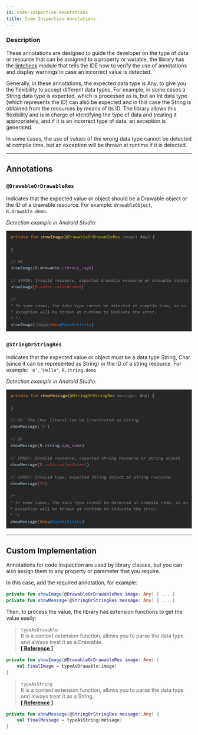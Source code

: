 ```yaml
---
id: code-inspection-annotations
title: Code Inspection Annotations
---
```


### Description

These annotations are designed to guide the developer on the type of data or resource that can be assigned to a property or variable, the library has 
the [lintcheck](https://github.com/JeovaniMartinez/Android-Utils/tree/master/lintcheck) module that tells the IDE how to verify the use of annotations 
and display warnings in case an incorrect value is detected.

Generally, in these annotations, the expected data type is Any, to give you the flexibility to accept different data types. For example, in some cases 
a String data type is expected, which is processed as is, but an Int data type (which represents the ID) can also be expected and in this case the String 
is obtained from the resources by means of its ID. The library allows this flexibility and is in charge of identifying the type of data and treating it 
appropriately, and if it is an incorrect type of data, an exception is generated.

In some cases, the use of values of the wrong data type cannot be detected at compile time, but an exception will be thrown at runtime if it is detected.

---

## Annotations

### `@DrawableOrDrawableRes`

Indicates that the expected value or object should be a Drawable object or the ID of a drawable resource. For example: `drawableObject`, `R.drawable.demo`.

_Detection example in Android Studio:_

![img](../img/annotations/img1.png)

### `@StringOrStringRes`

Indicates that the expected value or object must be a data type String, Char (since it can be represented as String) or the ID of a string resource. 
For example: `'a'`, `"Hello"`, `R.string.demo`

_Detection example in Android Studio:_

![img](../img/annotations/img2.png)

---

## Custom Implementation

Annotations for code inspection are used by library classes, but you can also assign them to any property or parameter that you require.

In this case, add the required annotation, for example:

```kotlin
private fun showImage(@DrawableOrDrawableRes image: Any) { ... }
private fun showMessage(@StringOrStringRes message: Any) { ... }
```

Then, to process the value, the library has extension functions to get the value easily:

> `typeAsDrawable`<br/>It is a context extension function, allows you to parse the data type and always treat it as a Drawable.<br/><a href="../reference/androidutils/com.jeovanimartinez.androidutils.extensions.context/type-as-drawable.html" target="_blank"><b>[ Reference ]</b></a>

```kotlin
private fun showImage(@DrawableOrDrawableRes image: Any) {
    val finalImage = typeAsDrawable(image)
}
```

> `typeAsString`<br/>It is a context extension function, allows you to parse the data type and always treat it as a String.<br/><a href="../reference/androidutils/com.jeovanimartinez.androidutils.extensions.context/type-as-string.html" target="_blank"><b>[ Reference ]</b></a>

```kotlin
private fun showMessage(@StringOrStringRes message: Any) {
    val finalMessage = typeAsString(message)
}
```
